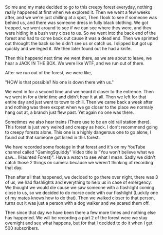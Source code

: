 So me and my mate decided to go to this creepy forest everyday, nothing really happened at first when we explored it. Then we went a few weeks after, and we we're just chilling at a spot, Then I look to see if someone was behind us, and there was someone dress in fully black clothing. We got trapped, we went around to see if we can see where they were, and they were hiding in a bush very close to us. So we went into the back end of the forest and had to come back out cause it was a dead end. Then we sprinted out throught the back so he didn't see us or catch us. I slipped but got up quickly and we leged it. We then later found out he had a knife.

Then this happend next time we went there, as we are about to leave, we hear a JACK IN THE BOX. We were like WTF, and we run out of there.

After we run out of the forest, we were like,

"HOW is that possible? No one is down there with us."

We went in for a second time and we heard it closer to the entrence. Then we went in for a thrid time and didn't hear it at all. Then we left for that entire day and just went to town to chill. Then we came back a week after and nothing was there excpet when we go closer to the place we normaly hang out at, a branch just flew past. Yet again no one was there.

Sometimes we also hear trains (There use to be an old rail station there). This forest is just very weired and creepy as heck. I don't recommend going to creepy forests alone. This one is a highly dangerous one to go alone, I found out that someone got killed in this forest. 

We have recorded some footage in that forest and it's on my YouTube channel called "GamingSquiddy" Video title is "You won't believe what we saw... (Haunted Forest)". Have a watch to see what I mean. Sadly we didn't catch those 2 things on camera because we weren't thinking of recording that day.

Then after all that happened, we decided to go there over night, there was 3 of us, we had flashlights and everything to help us in case of emergency. We thought we would die cause we saw someone with a flashlight coming close to us, so we decided to do morse code with our flashlight (Luckily one of my mates knows how to do that). Then we walked closer to that person, turns out it was just a person with a dog walker and we scared them off.

Then since that day we have been there a few more times and nothing else has happened. We will be recording a part 2 of the forest were we stay overnight and see what happens, but for that I decided to do it when I get 500 subscribers.